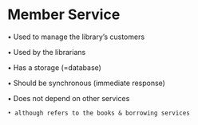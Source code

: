 # Member Service

• Used to manage the library’s customers

• Used by the librarians

• Has a storage (=database)

• Should be synchronous (immediate response)

• Does not depend on other services

    • although refers to the books & borrowing services